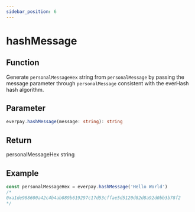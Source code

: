 ```yaml
---
sidebar_position: 6
---
```


# hashMessage

## Function

Generate `personalMessageHex` string from `personalMessage` by passing the message parameter through `personalMessage` consistent with the everHash hash algorithm.

## Parameter

```ts
everpay.hashMessage(message: string): string
```

## Return

personalMessageHex string

## Example

```ts
const personalMessageHex = everpay.hashMessage('Hello World')
/* 
0xa1de988600a42c4b4ab089b619297c17d53cffae5d5120d82d8a92d0bb3b78f2
*/
```
